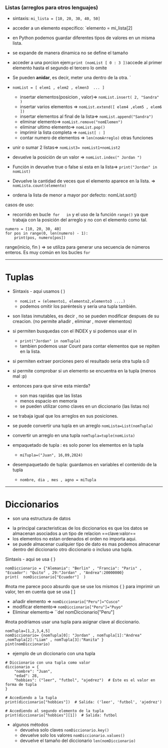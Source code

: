 
### Listas (arreglos para otros lenguajes)

- sintaxis: `mi_lista = [10, 20, 30, 40, 50]`
- acceder a un elemento especifico: `elemento = mi_lista[2]
- en Python podemos guardar diferentes tipos de valores en un misma lista.
- se expande de manera dinamica no se define el tamaño
- acceder a una porcion ejem:`` print (nomList [ 0 : 3 ]) ``accede al primer elemento hasta el segundo el tercero lo omite 
- Se pueden **anidar**, es decir, meter una dentro de la otra.
`



- ``nomList = [ elem1 , elem2 , elmen3  ... ]``
	- insertar elementos(posicion , valor)=> ``nomList.insert( 2, "Sandra" )``
	- insertar varios elementos => ``nomList.extend([ elem4 ,elem5 , elem6 ])``
	- insertar elementos al final de la lista=> ``nomList.append("Sandra")``
	- eliminar elemento=> ``nomList.remove("nomElemen")``
	- eliminar ultimo elemento=> ``nomList.pop()``
	- imprimir la lista completa => ``nomList[ : ]``
	- contar numero de elementos => `len(nomArreglo)`
otras funciones 
- unir o sumar 2 listas=> ``nomList3= nomList1+nomList2``
 - devuelve la  posición de un valor => ``nomList.index(" Jordan ")``
- Función in devuelve true o false si esta en la lista=> ``print("Jordan" in nomList)``
- Devuelve la cantidad de veces que el elemento aparece en la lista. => `nomLista.count(elemento)`
- ordena la lista de menor a mayor por defecto: nomList.sort()


casos de uso:

- recorrido en bucle`` for   in`` y el uso de la función `range()` ya que trabaja con la posición del arreglo  y no con el elemento como tal.  
```
numero = [10, 20, 30, 40] 
for pos in range(0, len(numero) - 1):
	print(pos, numero[pos])

```
range(inicio, fin  ) => se utiliza para generar una secuencia de números enteros. Es muy común en los bucles `for` 




---
# Tuplas

- Sintaxis - aqui usamos (  )  
	-  `nomList = (elemento1, elemento2,elemento3 ....) `
	- podemos omitir los paréntesis y seria una tupla también. 

- son listas inmutables, es decir , no se pueden modificar despues de su creacion. (no permite añadir , eliminar , mover elementos)
- si permiten busquedas con el INDEX y si podemos usar el in 
	- ``print("Jordan" in nomTupla)``
	- tambien podemos usar  Count para contar elementos que se repiten en la lista. 
- si permiten extraer porciones pero el resultado seria otra tupla o.0
- si permite comprobar si un elemento se encuentra en la tupla (menos mal :p)
- entonces para que sirve esta mierda?
	- son mas rapidas que las listas
	- menos espacio en memoria 
	- se pueden utilizar como claves en un diccionario (las listas no)
 

- se trabaja igual que los arreglos en sus posiciones. 
- se puede convertir una tupla en un arreglo `nomLista=List(nomTupla)`
- convertir un arreglo en una tupla `nomTupla=tuple(nomLista)`

- empaquetado de tupla : es solo poner los elementos en la tupla
	- ``miTupla=("Juan", 16,09,2024)``
- desempaquetado de tupla: guardamos en variables el contenido de la tupla
	- ``nombre, dia , mes , agno = miTupla``

---

# Diccionarios 

* son una estructura de datos 
- la principal caracteristicas de los diccionarios es que los datos se almacenan asociados a un tipo de relacion ==clave:valor== 
- los elementos no estan ordenados el orden no importa aqui.
- se puede almacenar cualquier tipo de dato es mas podemos almacenar  dentro del diccionario otro diccionario o incluso una tupla.

Sintaxis -  aqui se usa   {   }    
```
nomDiccionario = {"Alemania": "Berlin" , "Francia": "Paris" , "Ecuador": "Quito" , 29:"Jordan" , "Andrea":20000000}
print(  nomDiccionario["Ecuador"]  )
```
#nota me parece poco absurdo que se use los mismos { }  para imprimir un valor, ten en cuenta  que se usa [ ] 

- añadir elemento => `nomDiccionario["Peru"]="Cusco"` 
- modificar elemento=> `nomDiccionario["Peru"]="Puyo"`
- Eliminar elemento=> ``del nomDiccionario["Peru"]

#nota podríamos usar una tupla para asignar clave al diccionario. 
```
nomTupla=[1,2,3,4,5]
nomDiccionario= {nomTupla[0]: "Jordan" , nomTupla[1]:"Andrea" ,nomTupla[2]:"Liam" , nomTupla[3]:"Ranita" }
pint(nomDiccionario)

```
- ejemplo de un diccionario con una tupla 
```
# Diccionario con una tupla como valor
diccionario = {
    "nombre": "Juan",
    "edad": 28,
    "hobbies": ("leer", "futbol", "ajedrez")  # Este es el valor en forma de tupla
}

# Accediendo a la tupla
print(diccionario["hobbies"])  # Salida: ('leer', 'futbol', 'ajedrez')

# Accediendo al segundo elemento de la tupla
print(diccionario["hobbies"][1])  # Salida: futbol
```
- algunos métodos 
	- devuelva solo claves `nomDiccionario.key()`
	- devuelve solo los valores ``nomDiccionario.values()``
	- devuelve el tamaño del diccionario `len(nomDiccionario)`




